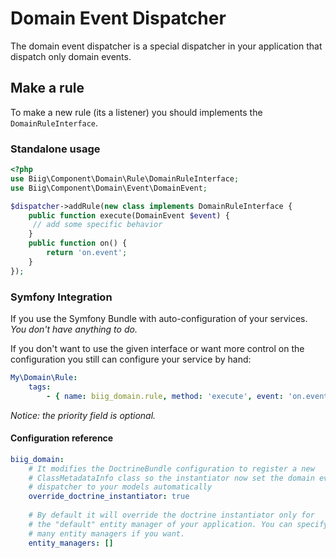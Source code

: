 Domain Event Dispatcher
=======================

The domain event dispatcher is a special dispatcher in your application that dispatch only
domain events.


Make a rule
-----------

To make a new rule (its a listener) you should implements the `DomainRuleInterface`.

### Standalone usage

```php
<?php
use Biig\Component\Domain\Rule\DomainRuleInterface;
use Biig\Component\Domain\Event\DomainEvent;

$dispatcher->addRule(new class implements DomainRuleInterface {
    public function execute(DomainEvent $event) {
     // add some specific behavior
    }
    public function on() {
        return 'on.event';
    }
});
```

### Symfony Integration

If you use the Symfony Bundle with auto-configuration of your services.
*You don't have anything to do.*

If you don't want to use the given interface or want more control on the
configuration you still can configure your service by hand:

```yaml
My\Domain\Rule:
    tags:
        - { name: biig_domain.rule, method: 'execute', event: 'on.event', priority: 0 }
```

_Notice: the priority field is optional._


#### Configuration reference

```yaml
biig_domain:
    # It modifies the DoctrineBundle configuration to register a new
    # ClassMetadataInfo class so the instantiator now set the domain event
    # dispatcher to your models automatically
    override_doctrine_instantiator: true
    
    # By default it will override the doctrine instantiator only for
    # the "default" entity manager of your application. You can specify
    # many entity managers if you want.
    entity_managers: []
```
